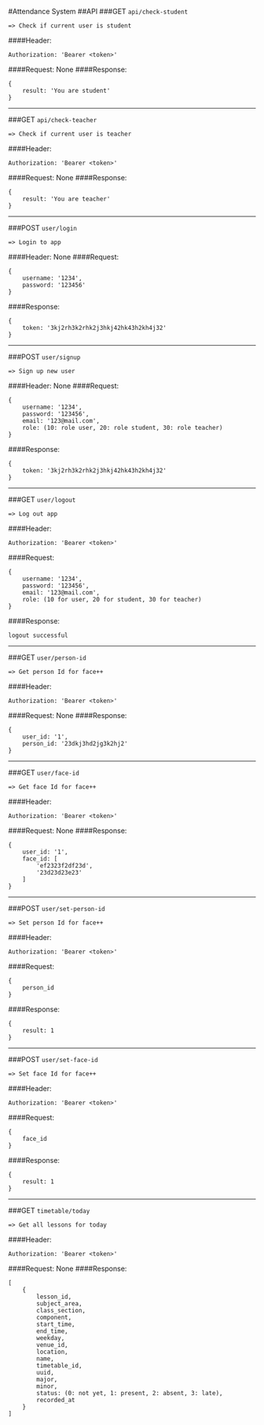 #Attendance System
##API
###GET ```api/check-student```
```
=> Check if current user is student
```
####Header:
```
Authorization: 'Bearer <token>'
```
####Request: None
####Response:
```
{
    result: 'You are student'
}
```

***

###GET ```api/check-teacher```
```
=> Check if current user is teacher
```
####Header:
```
Authorization: 'Bearer <token>'
```

####Request: None
####Response:
```
{
    result: 'You are teacher'
}
```

***

###POST ```user/login```
```
=> Login to app
```
####Header: None
####Request:
```
{
    username: '1234',
    password: '123456'
}
```
####Response:
```
{
    token: '3kj2rh3k2rhk2j3hkj42hk43h2kh4j32'
}
```

***

###POST ```user/signup```
```
=> Sign up new user
```
####Header: None
####Request:
```
{
    username: '1234',
    password: '123456',
    email: '123@mail.com',
    role: (10: role user, 20: role student, 30: role teacher)
}
```
####Response:
```
{
    token: '3kj2rh3k2rhk2j3hkj42hk43h2kh4j32'
}
```

***

###GET ```user/logout```
```
=> Log out app
```
####Header:
```
Authorization: 'Bearer <token>'
```
####Request:
```
{
    username: '1234',
    password: '123456',
    email: '123@mail.com',
    role: (10 for user, 20 for student, 30 for teacher)
}
```
####Response:
```
logout successful
```

***

###GET ```user/person-id```
```
=> Get person Id for face++
```
####Header:
```
Authorization: 'Bearer <token>'
```
####Request: None
####Response:
```
{
    user_id: '1',
    person_id: '23dkj3hd2jg3k2hj2'
}
```

***

###GET ```user/face-id```
```
=> Get face Id for face++
```
####Header:
```
Authorization: 'Bearer <token>'
```
####Request: None
####Response:
```
{
    user_id: '1',
    face_id: [
        'ef2323f2df23d', 
        '23d23d23e23'
    ]
}
```

***

###POST ```user/set-person-id```
```
=> Set person Id for face++
```
####Header:
```
Authorization: 'Bearer <token>'
```
####Request:
```
{
    person_id
}
```
####Response:
```
{
    result: 1
}
```

***

###POST ```user/set-face-id```
```
=> Set face Id for face++
```
####Header:
```
Authorization: 'Bearer <token>'
```
####Request:
```
{
    face_id
}
```
####Response:
```
{
    result: 1
}
```

***

###GET ```timetable/today```
```
=> Get all lessons for today
```
####Header:
```
Authorization: 'Bearer <token>'
```
####Request: None
####Response:
```
[
    {
        lesson_id,
        subject_area,
        class_section,
        component,
        start_time,
        end_time,
        weekday,
        venue_id,
        location,
        name,
        timetable_id,
        uuid,
        major,
        minor,
        status: (0: not yet, 1: present, 2: absent, 3: late),
        recorded_at
    }
]
```